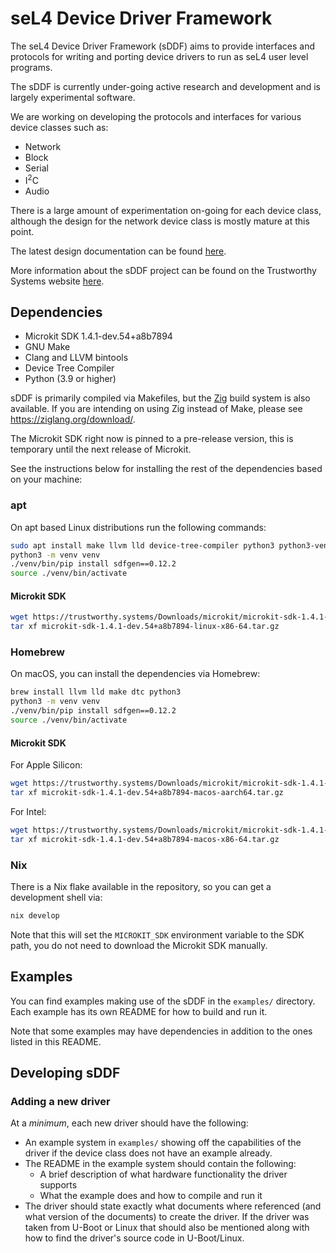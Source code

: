 <!--
    Copyright 2024, UNSW

    SPDX-License-Identifier: BSD-2-Clause
-->

# seL4 Device Driver Framework

The seL4 Device Driver Framework (sDDF) aims to provide interfaces and protocols for writing and
porting device drivers to run as seL4 user level programs.

The sDDF is currently under-going active research and development and is largely experimental
software.

We are working on developing the protocols and interfaces for various device classes such as:
* Network
* Block
* Serial
* I<sup>2</sup>C
* Audio

There is a large amount of experimentation on-going for each device class, although the design
for the network device class is mostly mature at this point.

The latest design documentation can be found [here](https://trustworthy.systems/projects/drivers/sddf-design.pdf).

More information about the sDDF project can be found on the Trustworthy Systems website
[here](https://trustworthy.systems/projects/drivers/).

## Dependencies

* Microkit SDK 1.4.1-dev.54+a8b7894
* GNU Make
* Clang and LLVM bintools
* Device Tree Compiler
* Python (3.9 or higher)

sDDF is primarily compiled via Makefiles, but the [Zig](https://ziglang.org) build system is also
available. If you are intending on using Zig instead of Make, please see https://ziglang.org/download/.

The Microkit SDK right now is pinned to a pre-release version, this is
temporary until the next release of Microkit.

See the instructions below for installing the rest of the dependencies based on your
machine:

### apt

On apt based Linux distributions run the following commands:

```sh
sudo apt install make llvm lld device-tree-compiler python3 python3-venv
python3 -m venv venv
./venv/bin/pip install sdfgen==0.12.2
source ./venv/bin/activate
```

#### Microkit SDK

```sh
wget https://trustworthy.systems/Downloads/microkit/microkit-sdk-1.4.1-dev.54+a8b7894-linux-x86-64.tar.gz
tar xf microkit-sdk-1.4.1-dev.54+a8b7894-linux-x86-64.tar.gz
```

### Homebrew

On macOS, you can install the dependencies via Homebrew:
```sh
brew install llvm lld make dtc python3
python3 -m venv venv
./venv/bin/pip install sdfgen==0.12.2
source ./venv/bin/activate
```

#### Microkit SDK

For Apple Silicon:
```sh
wget https://trustworthy.systems/Downloads/microkit/microkit-sdk-1.4.1-dev.54+a8b7894-macos-aarch64.tar.gz
tar xf microkit-sdk-1.4.1-dev.54+a8b7894-macos-aarch64.tar.gz
```

For Intel:
```sh
wget https://trustworthy.systems/Downloads/microkit/microkit-sdk-1.4.1-dev.54+a8b7894-macos-x86-64.tar.gz
tar xf microkit-sdk-1.4.1-dev.54+a8b7894-macos-x86-64.tar.gz
```

### Nix

There is a Nix flake available in the repository, so you can get a development shell via:
```sh
nix develop
```

Note that this will set the `MICROKIT_SDK` environment variable to the SDK path, you do not
need to download the Microkit SDK manually.

## Examples

You can find examples making use of the sDDF in the `examples/` directory. Each example has its
own README for how to build and run it.

Note that some examples may have dependencies in addition to the ones listed in this README.

## Developing sDDF

### Adding a new driver

At a *minimum*, each new driver should have the following:
* An example system in `examples/` showing off the capabilities of the driver if the
  device class does not have an example already.
* The README in the example system should contain the following:
    * A brief description of what hardware functionality the driver supports
    * What the example does and how to compile and run it
* The driver should state exactly what documents where referenced (and what
  version of the documents) to create the driver. If the driver was taken
  from U-Boot or Linux that should also be mentioned along with how to find
  the driver's source code in U-Boot/Linux.
